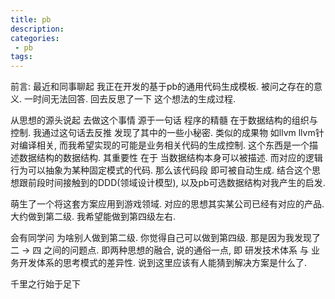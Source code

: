 ```yaml
---
title: pb
description:
categories:
 - pb
tags:
---
```


前言:
最近和同事聊起 我正在开发的基于pb的通用代码生成模板. 被问之存在的意义. 一时间无法回答.
回去反思了一下 这个想法的生成过程.

从思想的源头说起
去做这个事情 源于一句话 程序的精髓 在于数据结构的组织与控制.
我通过这句话去反推 发现了其中的一些小秘密.
类似的成果物 如llvm llvm针对编译相关, 而我希望实现的可能是业务相关代码的生成控制.
这个东西是一个描述数据结构的数据结构. 其重要性 在于 当数据结构本身可以被描述.
而对应的逻辑行为可以抽象为某种固定模式的代码.
那么该代码段 即可被自动生成.
结合这个思想跟前段时间接触到的DDD(领域设计模型), 以及pb可选数据结构对我产生的启发.

萌生了一个将这套方案应用到游戏领域. 对应的思想其实某公司已经有对应的产品. 大约做到第二级.
我希望能做到第四级左右.

会有同学问 为啥别人做到第二级. 你觉得自己可以做到第四级.
那是因为我发现了 二 -> 四 之间的问题点. 即两种思想的融合,
说的通俗一点, 即 研发技术体系 与 业务开发体系的思考模式的差异性.
说到这里应该有人能猜到解决方案是什么了.

千里之行始于足下
